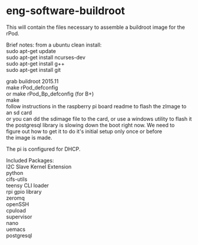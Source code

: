 # eng-software-buildroot

This will contain the files necessary to assemble a buildroot image for the rPod.

Brief notes:
from a ubuntu clean install: <br>
sudo apt-get update <br>
sudo apt-get install ncurses-dev <br>
sudo apt-get install g++ <br>
sudo apt-get install git <br>

grab buildroot 2015.11 <br>
make rPod_defconfig <br>
or make rPod_Bp_defconfig (for B+)<br>
make<br>
follow instructions in the raspberry pi board readme to flash the zImage to an sd card<br>
or you can dd the sdimage file to the card, or use a windows utility to flash it<br>
the postgresql library is slowing down the boot right now. We need to<br>
figure out how to get it to do it's initial setup only once or before<br>
the image is made.

The pi is configured for DHCP.

Included Packages: <br>
I2C Slave Kernel Extension <br>
python <br>
cifs-utils <br>
teensy CLI loader <br>
rpi gpio library <br>
zeromq <br>
openSSH <br>
cpuload <br>
supervisor <br>
nano <br>
uemacs <br>
postgresql <br>
